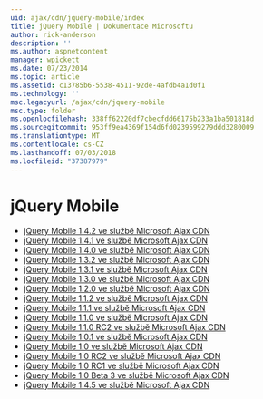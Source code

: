 ```yaml
---
uid: ajax/cdn/jquery-mobile/index
title: jQuery Mobile | Dokumentace Microsoftu
author: rick-anderson
description: ''
ms.author: aspnetcontent
manager: wpickett
ms.date: 07/23/2014
ms.topic: article
ms.assetid: c13785b6-5538-4511-92de-4afdb4a1d0f1
ms.technology: ''
msc.legacyurl: /ajax/cdn/jquery-mobile
msc.type: folder
ms.openlocfilehash: 338ff62220df7cbecfdd66175b233a1ba501818d
ms.sourcegitcommit: 953ff9ea4369f154d6fd0239599279ddd3280009
ms.translationtype: MT
ms.contentlocale: cs-CZ
ms.lasthandoff: 07/03/2018
ms.locfileid: "37387979"
---
```

<a name="jquery-mobile"></a>jQuery Mobile
====================
- [jQuery Mobile 1.4.2 ve službě Microsoft Ajax CDN](cdnjquerymobile142.md)
- [jQuery Mobile 1.4.1 ve službě Microsoft Ajax CDN](cdnjquerymobile141.md)
- [jQuery Mobile 1.4.0 ve službě Microsoft Ajax CDN](cdnjquerymobile140.md)
- [jQuery Mobile 1.3.2 ve službě Microsoft Ajax CDN](cdnjquerymobile132.md)
- [jQuery Mobile 1.3.1 ve službě Microsoft Ajax CDN](cdnjquerymobile131.md)
- [jQuery Mobile 1.3.0 ve službě Microsoft Ajax CDN](cdnjquerymobile130.md)
- [jQuery Mobile 1.2.0 ve službě Microsoft Ajax CDN](cdnjquerymobile120.md)
- [jQuery Mobile 1.1.2 ve službě Microsoft Ajax CDN](cdnjquerymobile112.md)
- [jQuery Mobile 1.1.1 ve službě Microsoft Ajax CDN](cdnjquerymobile111.md)
- [jQuery Mobile 1.1.0 ve službě Microsoft Ajax CDN](cdnjquerymobile110.md)
- [jQuery Mobile 1.1.0 RC2 ve službě Microsoft Ajax CDN](cdnjquerymobile110rc2.md)
- [jQuery Mobile 1.0.1 ve službě Microsoft Ajax CDN](cdnjquerymobile101.md)
- [jQuery Mobile 1.0 ve službě Microsoft Ajax CDN](cdnjquerymobile10.md)
- [jQuery Mobile 1.0 RC2 ve službě Microsoft Ajax CDN](cdnjquerymobile10rc2.md)
- [jQuery Mobile 1.0 RC1 ve službě Microsoft Ajax CDN](cdnjquerymobile10rc1.md)
- [jQuery Mobile 1.0 Beta 3 ve službě Microsoft Ajax CDN](cdnjquerymobile10b3.md)
- [jQuery Mobile 1.4.5 ve službě Microsoft Ajax CDN](cdnjquerymobile145.md)
